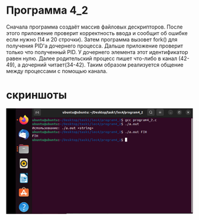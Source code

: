 # Программа 4_2 
Сначала программа создаёт массив файловых дескрипторов. После этого приложение проверит корректность ввода и сообщит об ошибке если нужно (14 и 20 строчки). Затем программа вызовет fork() для получения PID'а дочернего процесса. Дальше приложение проверит только что полученный PID. У дочернего элемента этот идентификатор равен нулю. Далее родительский процесс пишет что-либо в канал (42-49), а дочерний читает(34-42). Таким образом реализуется общение между процессами с помощью канала.
# скриншоты
![01](../../IMAGE/programm4_2.png)

